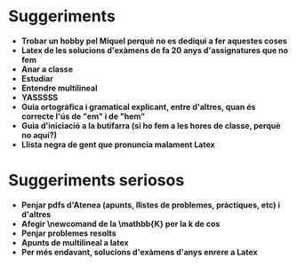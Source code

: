 # Suggeriments
* **Trobar un hobby pel Miquel perquè no es dediqui a fer aquestes coses**
* **Latex de les solucions d'exàmens de fa 20 anys d'assignatures que no fem**
* **Anar a classe**
* **Estudiar**
* **Entendre multilineal**
* **YASSSSS**
* **Guia ortogràfica i gramatical explicant, entre d'altres, quan és correcte l'ús de "em" i de "hem"**
* **Guia d'iniciació a la butifarra (si ho fem a les hores de classe, perquè no aquí?)**
* **Llista negra de gent que pronuncia malament Latex**

# Suggeriments seriosos
* **Penjar pdfs d'Atenea (apunts, llistes de problemes, pràctiques, etc) i d'altres**
* **Afegir \newcomand de la \mathbb{K} per la k de cos**
* **Penjar problemes resolts**
* **Apunts de multilineal a latex**
* **Per més endavant, solucions d'exàmens d'anys enrere a Latex**
